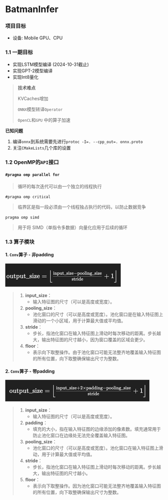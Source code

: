 # BatmanInfer

### 项目目标

* 设备: Mobile GPU、CPU

### 1.1 一期目标 

* 实现LSTM模型编译 (2024-10-31截止)
* 实现GPT-2模型编译
* 实现Int8量化

> **技术难点**
>
> KVCaches增加
>
> `ONNX`模型转译`Operator`
>
> `OpenCL`和`GPU` 中的算子加速

**已知问题**

1. 编译`onnx`到系统需要先进行```protoc -I=. --cpp_out=. onnx.proto```
2. 关注`CMakeLists`几个库的设置

### 1.2 OpenMP的`API`接口

#### `#pragma omp parallel for`

> 循环的每次迭代可以由一个独立的线程执行

`#pragma omp critical`

> 临界区是指一段必须由一个线程独占执行的代码，以防止数据竞争

`pragma omp simd`

> 用于将 SIMD（单指令多数据）向量化应用于后续的循环

### 1.3 算子模块

#### 1. `Conv`算子 - 非padding

<img src="./images/image-20241105161738102.png" alt="image-20241105161738102" style="zoom:50%;" />

> 1. **input_size**：
>    - 输入特征图的尺寸（可以是高度或宽度）。
> 2. **pooling_size**：
>    - 池化窗口的尺寸（可以是高度或宽度）。池化窗口是在输入特征图上滑动的一个小区域，用于计算最大值或平均值。
> 3. **stride**：
>    - 步长，指池化窗口在输入特征图上滑动时每次移动的距离。步长越大，输出特征图的尺寸越小，因为窗口覆盖的区域会更少。
> 4. **floor**：
>    - 表示向下取整操作。由于池化窗口可能无法整齐地覆盖输入特征图的所有位置，向下取整确保输出尺寸为整数。

#### 2. `Conv`算子 - 带padding

<img src="./images/image-20241105162502567.png" alt="image-20241105162502567" style="zoom:50%;" />

> 1. **input_size**：
>    - 输入特征图的尺寸（可以是高度或宽度）。
> 2. **padding**：
>    - 填充的大小，指在输入特征图的边缘添加的像素数。填充通常用于防止池化窗口在边缘处无法完全覆盖输入特征图。
> 3. **pooling_size**：
>    - 池化窗口的尺寸（可以是高度或宽度）。池化窗口在输入特征图上滑动，用于计算最大值或平均值。
> 4. **stride**：
>    - 步长，指池化窗口在输入特征图上滑动时每次移动的距离。步长越大，输出特征图的尺寸越小。
> 5. **floor**：
>    - 表示向下取整操作。因为池化窗口可能无法整齐地覆盖输入特征图的所有位置，向下取整确保输出尺寸为整数。

